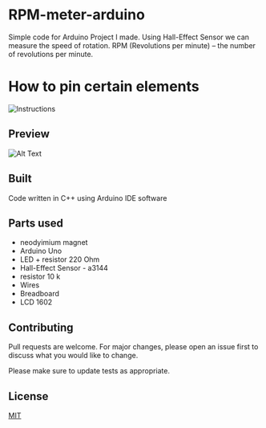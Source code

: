 # RPM-meter-arduino

Simple code for Arduino Project I made. Using Hall-Effect Sensor we can measure the speed of rotation. 
RPM (Revolutions per minute) – the number of revolutions per minute.

# How to pin certain elements 

![Instructions](https://i.imgur.com/3yqL5DQ.png)

## Preview
![Alt Text](http://g.recordit.co/tBA6urHlT2.gif)


## Built

Code written in C++ using Arduino IDE software

## Parts used
- neodyimium magnet
- Arduino Uno
- LED + resistor 220 Ohm
- Hall-Effect Sensor - a3144
- resistor 10 k
- Wires
- Breadboard
- LCD 1602

## Contributing
Pull requests are welcome. For major changes, please open an issue first to discuss what you would like to change.

Please make sure to update tests as appropriate.

## License
[MIT](https://choosealicense.com/licenses/mit/)
